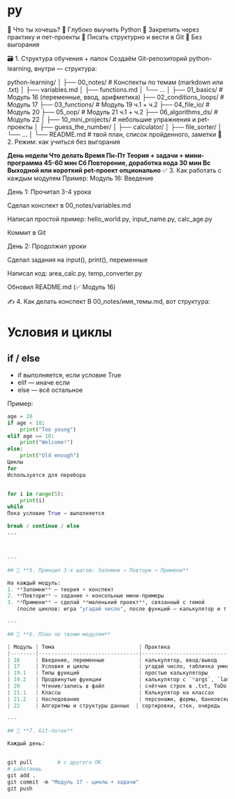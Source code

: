 # py
🧩 Что ты хочешь?
🔹 Глубоко выучить Python
🔹 Закрепить через практику и пет-проекты
🔹 Писать структурно и вести в Git
🔹 Без выгорания

🗃️ 1. Структура обучения + папок
Создаём Git-репозиторий python-learning, внутри — структура:


python-learning/
│
├── 00_notes/                    # Конспекты по темам (markdown или .txt)
│   ├── variables.md
│   ├── functions.md
│   └── ...
│
├── 01_basics/                   # Модуль 16 (переменные, ввод, арифметика)
├── 02_conditions_loops/         # Модуль 17
├── 03_functions/                # Модуль 19 ч.1 + ч.2
├── 04_file_io/                  # Модуль 20
├── 05_oop/                      # Модуль 21 ч.1 + ч.2
├── 06_algorithms_ds/           # Модуль 22
│
├── 10_mini_projects/            # небольшие упражнения и pet-проекты
│   ├── guess_the_number/
│   ├── calculator/
│   ├── file_sorter/
│   └── ...
│
└── README.md                    # твой план, список пройденного, заметки
📅 2. Режим: как учиться без выгорания

**День недели	Что делать	Время
Пн-Пт	Теория + задачи + мини-программа	45-60 мин
Сб	Повторение, доработка кода	30 мин
Вс	Выходной или короткий pet-проект	опционально**
✅ 3. Как работать с каждым модулем
Пример: Модуль 16: Введение

День 1:
Прочитал 3-4 урока

Сделал конспект в 00_notes/variables.md

Написал простой пример: hello_world.py, input_name.py, calc_age.py

Коммит в Git

День 2:
Продолжил уроки

Сделал задания на input(), print(), переменные

Написал код: area_calc.py, temp_converter.py

Обновил README.md (✅ Модуль 16)

✍️ 4. Как делать конспект
В 00_notes/имя_темы.md, вот структура:


# Условия и циклы

## if / else
- if выполняется, если условие True
- elif — иначе если
- else — всё остальное

Пример:
```python
age = 20
if age < 18:
    print("Too young")
elif age == 18:
    print("Welcome!")
else:
    print("Old enough")
Циклы
for
Используется для перебора


for i in range(5):
    print(i)
while
Пока условие True — выполняется

break / continue / else
...



---

## 🧠 **5. Принцип 3-х шагов: Запомни → Повтори → Примени**

На каждый модуль:
1. **Запомни** — теория + конспект
2. **Повтори** — задание + консольные мини-примеры
3. **Примени** — сделай **маленький проект**, связанный с темой  
   (после циклов: игра "угадай число", после функций — калькулятор и т.д.)

---

## 🎯 **6. План по твоим модулям**

| Модуль | Тема                           | Практика                         |
|--------|--------------------------------|----------------------------------|
| 16     | Введение, переменные           | калькулятор, ввод/вывод          |
| 17     | Условия и циклы                | угадай число, табличка умножения |
| 19.1   | Типы функций                   | простые калькуляторы             |
| 19.2   | Продвинутые функции            | калькулятор с `*args`, `lambda` |
| 20     | Чтение/запись в файл           | счётчик строк в .txt, ToDo       |
| 21.1   | Классы                         | Калькулятор на классах           |
| 21.2   | Наследование                   | персонажи, формы, банковские счёта |
| 22     | Алгоритмы и структуры данных  | сортировки, стек, очередь        |

---

## 🔄 **7. Git-поток**

Каждый день:


git pull        # с другого ПК
# работаешь
git add .
git commit -m "Модуль 17 - циклы + задачи"
git push
